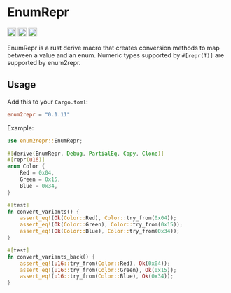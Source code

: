 # EnumRepr

[<img alt="github" src="https://img.shields.io/badge/github-matthewjberger/enum2repr-8da0cb?style=for-the-badge&labelColor=555555&logo=github" height="20">](https://github.com/matthewjberger/enum2repr)
[<img alt="crates.io" src="https://img.shields.io/crates/v/enum2repr.svg?style=for-the-badge&color=fc8d62&logo=rust" height="20">](https://crates.io/crates/enum2repr)
[<img alt="docs.rs" src="https://img.shields.io/badge/docs.rs-enum2repr-66c2a5?style=for-the-badge&labelColor=555555&logo=docs.rs" height="20">](https://docs.rs/enum2repr)

EnumRepr is a rust derive macro that creates conversion methods to map between a value and an enum. 
Numeric types supported by `#[repr(T)]` are supported by enum2repr.

## Usage

Add this to your `Cargo.toml`:

```toml
enum2repr = "0.1.11"
```

Example:

```rust
use enum2repr::EnumRepr;

#[derive(EnumRepr, Debug, PartialEq, Copy, Clone)]
#[repr(u16)]
enum Color {
    Red = 0x04,
    Green = 0x15,
    Blue = 0x34,
}

#[test]
fn convert_variants() {
    assert_eq!(Ok(Color::Red), Color::try_from(0x04));
    assert_eq!(Ok(Color::Green), Color::try_from(0x15));
    assert_eq!(Ok(Color::Blue), Color::try_from(0x34));
}

#[test]
fn convert_variants_back() {
    assert_eq!(u16::try_from(Color::Red), Ok(0x04));
    assert_eq!(u16::try_from(Color::Green), Ok(0x15));
    assert_eq!(u16::try_from(Color::Blue), Ok(0x34));
}
```
